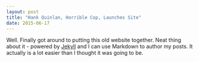 ```yaml
---
layout: post
title: "Hank Quinlan, Horrible Cop, Launches Site"
date: 2015-06-17
---
```

Well. Finally got around to putting this old website together. Neat thing about it - powered by [Jekyll](http://jekyllrb.com) 
and I can use Markdown to author my posts. It actually is a lot easier than I thought it was going to be.
